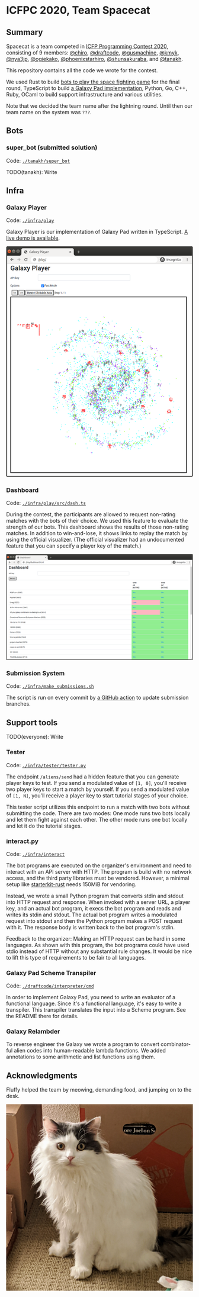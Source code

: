 # ICFPC 2020, Team Spacecat

## Summary

Spacecat is a team competed in [ICFP Programming Contest 2020],
consisting of 9 members: [@chiro], [@draftcode], [@gusmachine], [@kmyk],
[@nya3jp], [@ogiekako], [@phoenixstarhiro], [@shunsakuraba], and [@tanakh].

This repository contains all the code we wrote for the contest.

We used Rust to build [bots to play the space fighting game] for the final
round, TypeScript to build [a Galaxy Pad implementation],
Python, Go, C++, Ruby, OCaml to build support infrastructure and various
utilities.

Note that we decided the team name after the lightning round. Until then our
team name on the system was `???`.

[ICFP Programming Contest 2020]: https://icfpcontest2020.github.io/
[@chiro]: https://github.com/chiro/
[@draftcode]: https://github.com/draftcode/
[@gusmachine]: https://github.com/gusmachine/
[@kmyk]: https://github.com/kmyk/
[@nya3jp]: https://github.com/nya3jp/
[@ogiekako]: https://github.com/ogiekako/
[@phoenixstarhiro]: https://github.com/phoenixstarhiro/
[@shunsakuraba]: https://github.com/shunsakuraba/
[@tanakh]: https://github.com/tanakh/
[bots to play the space fighting game]: #bots
[a Galaxy Pad implementation]: #galaxy-player

## Bots

### super_bot (submitted solution)

Code: [`./tanakh/super_bot`]

TODO(tanakh): Write

[`./tanakh/super_bot`]: ./tanakh/super_bot/

## Infra

### Galaxy Player

Code: [`./infra/play`]

Galaxy Player is our implementation of Galaxy Pad written in TypeScript.
[A live demo is available](https://nya3jp.github.io/icfpc2020/).

![Screenshot](/images/galaxy-player.png?raw=true)

[`./infra/play`]: ./infra/play/

### Dashboard

Code: [`./infra/play/src/dash.ts`]

During the contest, the participants are allowed to request non-rating matches
with the bots of their choice. We used this feature to evaluate the strength of
our bots. This dashboard shows the results of those non-rating matches. In
addition to win-and-lose, it shows links to replay the match by using the
official visualizer. (The official visualizer had an undocumented feature that
you can specify a player key of the match.)

![Screenshot](/images/dashboard.png?raw=true)

[`./infra/play/src/dash.ts`]: ./infra/play/src/dash.ts

### Submission System

Code: [`./infra/make_submissions.sh`]

The script is run on every commit by [a GitHub action] to update submission
branches.

[`./infra/make_submissions.sh`]: ./infra/make_submissions.sh
[a GitHub action]: ./.github/workflows/submit.yml

## Support tools

TODO(everyone): Write

### Tester

Code: [`./infra/tester/tester.py`]

The endpoint `/aliens/send` had a hidden feature that you can generate player
keys to test. If you send a modulated value of `[1, 0]`, you'll receive two
player keys to start a match by yourself. If you send a modulated value of `[1,
N]`, you'll receive a player key to start tutorial stages of your choice.

This tester script utilizes this endpoint to run a match with two bots without
submitting the code. There are two modes: One mode runs two bots locally and let
them fight against each other. The other mode runs one bot locally and let it do
the tutorial stages.

[`./infra/tester/tester.py`]: ./infra/tester/tester.py

### interact.py

Code: [`./infra/interact`]

The bot programs are executed on the organizer's environment and need to
interact with an API server with HTTP. The program is build with no network
access, and the third party libraries must be vendored. However, a minimal setup
like [starterkit-rust] needs 150MiB for vendoring.

Instead, we wrote a small Python program that converts stdin and stdout into
HTTP request and response. When invoked with a server URL, a player key, and an
actual bot program, it execs the bot program and reads and writes its stdin and
stdout. The actual bot program writes a modulated request into stdout and then
the Python program makes a POST request with it. The response body is written
back to the bot program's stdin.

Feedback to the organizer: Making an HTTP request can be hard in some languages.
As shown with this program, the bot programs could have used stdio instead of
HTTP without any substantial rule changes. It would be nice to lift this type of
requirements to be fair to all languages.

[`./infra/interact`]: ./infra/interact
[starterkit-rust]: https://github.com/icfpcontest2020/starterkit-rust

### Galaxy Pad Scheme Transpiler

Code: [`./draftcode/interpreter/cmd`]

In order to implement Galaxy Pad, you need to write an evaluator of a functional
language. Since it's a functional language, it's easy to write a transpiler.
This transpiler translates the input into a Scheme program. See the README there
for details.

[`./draftcode/interpreter/cmd`]: ./draftcode/interpreter/cmd

### Galaxy Relambder

To reverse engineer the Galaxy we wrote a program to convert combinator-ful alien codes into human-readable lambda functions. We added annotations to some arithmetic and list functions using them.

[`./chunjp/decomp`]: ./chunjp/decomp

## Acknowledgments

Fluffy helped the team by meowing, demanding food, and jumping on to the desk.

![Fluffy](/images/fluffy.jpg?raw=true)

